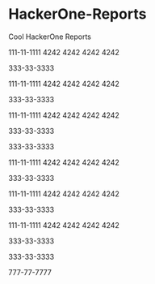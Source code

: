 # HackerOne-Reports
Cool HackerOne Reports


111-11-1111
4242 4242 4242 4242

333-33-3333

111-11-1111
4242 4242 4242 4242

333-33-3333

111-11-1111
4242 4242 4242 4242

333-33-3333

333-33-3333

111-11-1111 4242 4242 4242 4242

333-33-3333

111-11-1111 4242 4242 4242 4242

333-33-3333

111-11-1111 4242 4242 4242 4242

333-33-3333

333-33-3333



777-77-7777
